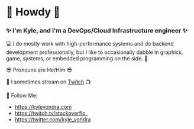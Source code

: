 # 👋 Howdy 🤠

### ✨ I'm Kyle, and I'm a DevOps/Cloud Infrastructure engineer ✨

💻 I do mostly work with high-performance systems and do backend development professionally, but I like to occasionally dabble in graphics, game, systems, or embedded programming on the side. 💽

😎 Pronouns are He/Him 😎

🌟 I sometimes stream on [Twitch](https://twitch.tv/stackoverflo_) 📺

🔗 Follow Me:
- https://kylevondra.com
- https://twitch.tv/stackoverflo_
- https://twitter.com/kyle_vondra

